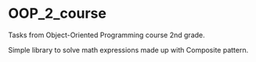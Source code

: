 # OOP_2_course
Tasks from Object-Oriented Programming course 2nd grade.

Simple library to solve math expressions made up with Composite pattern.
